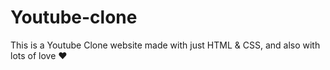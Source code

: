 # Youtube-clone
This is a Youtube Clone website made with just HTML & CSS, and also with lots of love ❤
